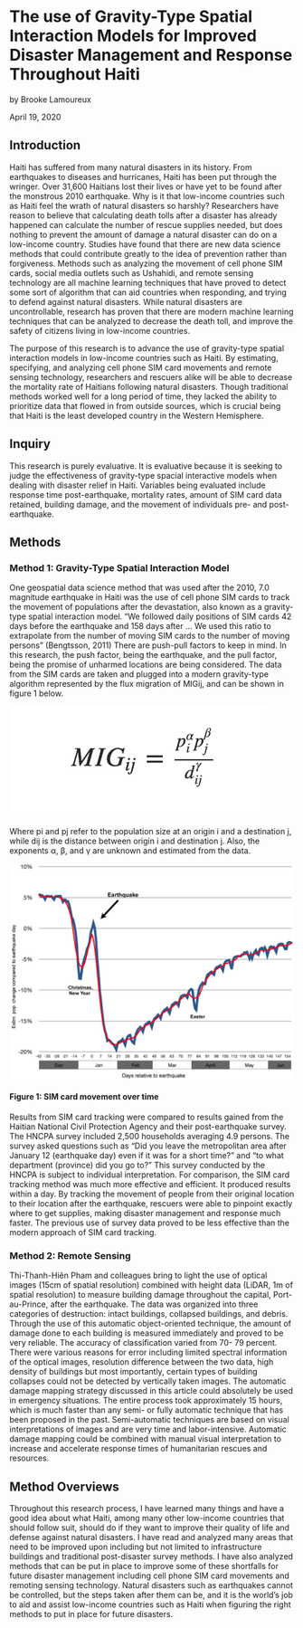 # The use of Gravity-Type Spatial Interaction Models for Improved Disaster Management and Response Throughout Haiti

by Brooke Lamoureux

April 19, 2020

## Introduction

Haiti has suffered from many natural disasters in its history. From earthquakes to diseases and hurricanes, Haiti has been put through the wringer. Over 31,600 Haitians lost their lives or have yet to be found after the monstrous 2010 earthquake. Why is it that low-income countries such as Haiti feel the wrath of natural disasters so harshly? Researchers have reason to believe that calculating death tolls after a disaster has already happened can calculate the number of rescue supplies needed, but does nothing to prevent the amount of damage a natural disaster can do on a low-income country. Studies have found that there are new data science methods that could contribute greatly to the idea of prevention rather than forgiveness. Methods such as analyzing the movement of cell phone SIM cards, social media outlets such as Ushahidi, and remote sensing technology are all machine learning techniques that have proved to detect some sort of algorithm that can aid countries when responding, and trying to defend against natural disasters. While natural disasters are uncontrollable, research has proven that there are modern machine learning techniques that can be analyzed to decrease the death toll, and improve the safety of citizens living in low-income countries. 

The purpose of this research is to advance the use of gravity-type spatial interaction models in low-income countries such as Haiti. By estimating, specifying, and analyzing cell phone SIM card movements and remote sensing technology, researchers and rescuers alike will be able to decrease the mortality rate of Haitians following natural disasters. Though traditional methods worked well for a long period of time, they lacked the ability to prioritize data that flowed in from outside sources, which is crucial being that Haiti is the least developed country in the Western Hemisphere. 

## Inquiry

This research is purely evaluative. It is evaluative because it is seeking to judge the effectiveness of gravity-type spacial interactive models when dealing with disaster relief in Haiti. Variables being evaluated include response time post-earthquake, mortality rates, amount of SIM card data retained, building damage, and the movement of individuals pre- and post-earthquake. 

## Methods
### Method 1: Gravity-Type Spatial Interaction Model

One geospatial data science method that was used after the 2010, 7.0 magnitude earthquake in Haiti was the use of cell phone SIM cards to track the movement of populations after the devastation, also known as a gravity-type spatial interaction model. “We followed daily positions of SIM cards 42 days before the earthquake and 158 days after … We used this ratio to extrapolate from the number of moving SIM cards to the number of moving persons” (Bengtsson, 2011) There are push-pull factors to keep in mind. In this research, the push factor, being the earthquake, and the pull factor, being the promise of unharmed locations are being considered. The data from the SIM cards are taken and plugged into a modern gravity-type algorithm represented by the flux migration of MIGij, and can be shown in figure 1 below. 



![](algorithm.png) 

Where pi and pj refer to the population size at an origin i and a destination j, while dij is the distance between origin i and destination j. Also, the exponents α, β, and γ are unknown and estimated from the data.



![](figure1.png)

#### Figure 1: SIM card movement over time


Results from SIM card tracking were compared to results gained from the Haitian National Civil Protection Agency and their post-earthquake survey. The HNCPA survey included 2,500 households averaging 4.9 persons. The survey asked questions such as “Did you leave the metropolitan area after January 12 (earthquake day) even if it was for a short time?” and “to what department (province) did you go to?” This survey conducted by the HNCPA is subject to individual interpretation. For comparison, the SIM card tracking method was much more effective and efficient. It produced results within a day. By tracking the movement of people from their original location to their location after the earthquake, rescuers were able to pinpoint exactly where to get supplies, making disaster management and response much faster. The previous use of survey data proved to be less effective than the modern approach of SIM card tracking.

### Method 2: Remote Sensing 

Thi-Thanh-Hiên Pham and colleagues bring to light the use of optical images (15cm of spatial resolution) combined with height data (LiDAR, 1m of spatial resolution) to measure building damage throughout the capital, Port-au-Prince, after the earthquake. The data was organized into three categories of destruction: intact buildings, collapsed buildings, and debris. Through the use of this automatic object-oriented technique, the amount of damage done to each building is measured immediately and proved to be very reliable. The accuracy of classification varied from 70- 79 percent. There were various reasons for error including limited spectral information of the optical images, resolution difference between the two data, high density of buildings but most importantly, certain types of building collapses could not be detected by vertically taken images. The automatic damage mapping strategy discussed in this article could absolutely be used in emergency situations. The entire process took approximately 15 hours, which is much faster than any semi- or fully automatic technique that has been proposed in the past. Semi-automatic techniques are based on visual interpretations of images and are very time and labor-intensive. Automatic damage mapping could be combined with manual visual interpretation to increase and accelerate response times of humanitarian rescues and resources.

## Method Overviews 

Throughout this research process, I have learned many things and have a good idea about what Haiti, among many other low-income countries that should follow suit, should do if they want to improve their quality of life and defense against natural disasters. I have read and analyzed many areas that need to be improved upon including but not limited to infrastructure buildings and traditional post-disaster survey methods. I have also analyzed methods that can be put in place to improve some of these shortfalls for future disaster management including cell phone SIM card movements and remoting sensing technology. Natural disasters such as earthquakes cannot be controlled, but the steps taken after them can be, and it is the world’s job to aid and assist low-income countries such as Haiti when figuring the right methods to put in place for future disasters. 
